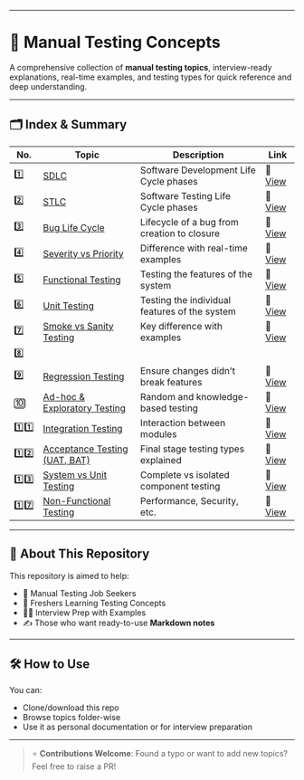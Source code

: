 
---

# 📘 Manual Testing Concepts

A comprehensive collection of **manual testing topics**, interview-ready explanations, real-time examples, and testing types for quick reference and deep understanding.

---

## 🗂️ Index & Summary

| No. | Topic                          | Description | Link |
|-----|--------------------------------|-------------|------|
| 1️⃣ | [SDLC](./SDLC.md)         | Software Development Life Cycle phases | 🔗 [View](./SDLC.md) |
| 2️⃣ | [STLC](./STLC.md)         | Software Testing Life Cycle phases | 🔗 [View](./STLC.md) |
| 3️⃣ | [Bug Life Cycle](./Bug_Life_Cycle.md) | Lifecycle of a bug from creation to closure | 🔗 [View](./Bug_Life_Cycle.md) |
| 4️⃣ | [Severity vs Priority](./Severity%20vs%20Priority.md) | Difference with real-time examples | 🔗 [View](./Severity%20vs%20Priority.md) |
| 5️⃣ | [Functional Testing](./Testing%20Types/Functional%20Testing/001_Functinal_Testing.md) | Testing the features of the system | 🔗 [View](./Testing%20Types/Functional%20Testing/001_Functinal_Testing.md) |
| 6️⃣ | [Unit Testing](./Testing%20Types/Functional%20Testing/Unit%20Testing.md) | Testing the individual features of the system | 🔗 [View](./Testing%20Types/Functional%20Testing/Unit%20Testing.md) |
| 7️⃣ | [Smoke vs Sanity Testing](./Testing%20Types/Functional%20Testing/Smoke%20vs%20Sanity.md) | Key difference with examples | 🔗 [View](./Testing%20Types/Functional%20Testing/Smoke%20vs%20Sanity.md) |
| 8️⃣ | 
| 9️⃣ | [Regression Testing](./Testing-Types/Regression-Testing.md) | Ensure changes didn’t break features | 🔗 [View](./Testing-Types/Regression-Testing.md) |
| 🔟 | [Ad-hoc & Exploratory Testing](./Testing-Types/Adhoc-Exploratory.md) | Random and knowledge-based testing | 🔗 [View](./Testing-Types/Adhoc-Exploratory.md) |
| 1️⃣1️⃣ | [Integration Testing](./Testing-Types/Integration-Testing.md) | Interaction between modules | 🔗 [View](./Testing-Types/Integration-Testing.md) |
| 1️⃣2️⃣ | [Acceptance Testing (UAT, BAT)](./Testing-Types/Acceptance-Testing.md) | Final stage testing types explained | 🔗 [View](./Testing-Types/Acceptance-Testing.md) |
| 1️⃣3️⃣ | [System vs Unit Testing](./Testing-Types/System-Unit.md) | Complete vs isolated component testing | 🔗 [View](./Testing-Types/System-Unit.md) |
| 1️⃣7️⃣ | [Non-Functional Testing](./Testing%20Types/Non-Functional%20Testing//001_Non-Functional_Testing.md) | Performance, Security, etc. | 🔗 [View](./Testing%20Types/Non-Functional%20Testing//001_Non-Functional_Testing.md) |
---

## 📌 About This Repository

This repository is aimed to help:

- 💼 Manual Testing Job Seekers
- 🧪 Freshers Learning Testing Concepts
- 🧑‍🏫 Interview Prep with Examples
- ✍️ Those who want ready-to-use **Markdown notes**

---

## 🛠️ How to Use

You can:
- Clone/download this repo
- Browse topics folder-wise
- Use it as personal documentation or for interview preparation

---

> ⭐ **Contributions Welcome**: Found a typo or want to add new topics? Feel free to raise a PR!

